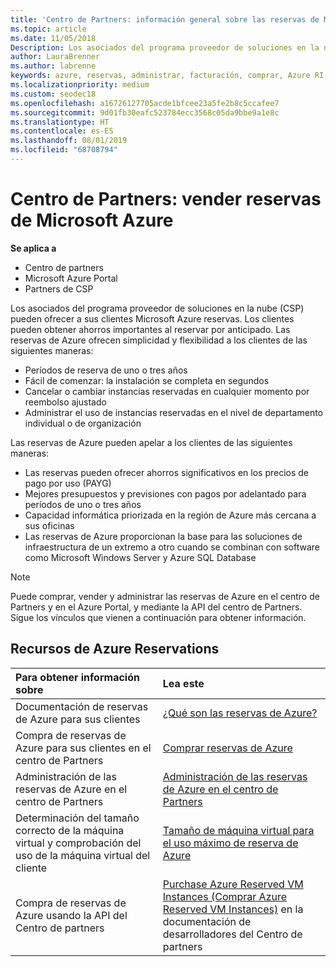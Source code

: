 ```yaml
---
title: 'Centro de Partners: información general sobre las reservas de Microsoft Azure | Centro de Partners'
ms.topic: article
ms.date: 11/05/2018
Description: Los asociados del programa proveedor de soluciones en la nube (CSP) pueden ofrecer a sus clientes Microsoft Azure reservas.
author: LauraBrenner
ms.author: labrenne
keywords: azure, reservas, administrar, facturación, comprar, Azure RI, Azure Reserved Instances
ms.localizationpriority: medium
ms.custom: seodec18
ms.openlocfilehash: a16726127705acde1bfcee23a5fe2b8c5ccafee7
ms.sourcegitcommit: 9d01fb30eafc523784ecc3568c05da9bbe9a1e8c
ms.translationtype: HT
ms.contentlocale: es-ES
ms.lasthandoff: 08/01/2019
ms.locfileid: "68708794"
---
```

# <a name="partner-center---sell-microsoft-azure-reservations"></a>Centro de Partners: vender reservas de Microsoft Azure

<!--Maggie, 12/7/18 - Added "Partner Center" to metadata title and H1 title as per Catherine Watson in bug #19868631-->

**Se aplica a**

- Centro de partners
- Microsoft Azure Portal
- Partners de CSP

Los asociados del programa proveedor de soluciones en la nube (CSP) pueden ofrecer a sus clientes Microsoft Azure reservas. Los clientes pueden obtener ahorros importantes al reservar por anticipado. Las reservas de Azure ofrecen simplicidad y flexibilidad a los clientes de las siguientes maneras:

- Períodos de reserva de uno o tres años
- Fácil de comenzar: la instalación se completa en segundos
- Cancelar o cambiar instancias reservadas en cualquier momento por reembolso ajustado
- Administrar el uso de instancias reservadas en el nivel de departamento individual o de organización 

Las reservas de Azure pueden apelar a los clientes de las siguientes maneras:

- Las reservas pueden ofrecer ahorros significativos en los precios de pago por uso (PAYG)
- Mejores presupuestos y previsiones con pagos por adelantado para períodos de uno o tres años
- Capacidad informática priorizada en la región de Azure más cercana a sus oficinas
- Las reservas de Azure proporcionan la base para las soluciones de infraestructura de un extremo a otro cuando se combinan con software como Microsoft Windows Server y Azure SQL Database

>[!NOTE]
> Puede comprar, vender y administrar las reservas de Azure en el centro de Partners y en el Azure Portal, y mediante la API del centro de Partners. Sigue los vínculos que vienen a continuación para obtener información.

## <a name="azure-reservations-resources"></a>Recursos de Azure Reservations

|**Para obtener información sobre**   |**Lea este**    |
|:-----------------------------|:-----------------|
| Documentación de reservas de Azure para sus clientes | [¿Qué son las reservas de Azure?](https://docs.microsoft.com/azure/billing/billing-save-compute-costs-reservations)
|Compra de reservas de Azure para sus clientes en el centro de Partners   |[Comprar reservas de Azure](azure-reservations-buying.md)
|Administración de las reservas de Azure en el centro de Partners | [Administración de las reservas de Azure en el centro de Partners](azure-reservations-manage.md)
|Determinación del tamaño correcto de la máquina virtual y comprobación del uso de la máquina virtual del cliente   |[Tamaño de máquina virtual para el uso máximo de reserva de Azure](azure-usage.md)   |
|Compra de reservas de Azure usando la API del Centro de partners | [Purchase Azure Reserved VM Instances (Comprar Azure Reserved VM Instances)](https://docs.microsoft.com/partner-center/develop/purchase-azure-reservations) en la documentación de desarrolladores del Centro de partners
